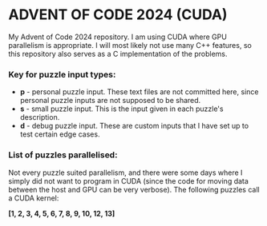 # ADVENT OF CODE 2024 (CUDA)

My Advent of Code 2024 repository. I am using CUDA where GPU parallelism is appropriate. I will most likely not use many C++ features, so this repository also serves as a C implementation of the problems.

### Key for puzzle input types:
- **p** - personal puzzle input. These text files are not committed here, since personal puzzle inputs are not supposed to be shared.
- **s** - small puzzle input. This is the input given in each puzzle's description.
- **d** - debug puzzle input. These are custom inputs that I have set up to test certain edge cases.

### List of puzzles parallelised:
Not every puzzle suited parallelism, and there were some days where I simply did not want to program in CUDA (since the code for moving data between the host and GPU can be very verbose). The following puzzles call a CUDA kernel:

**[1, 2, 3, 4, 5, 6, 7, 8, 9, 10, 12, 13]**
